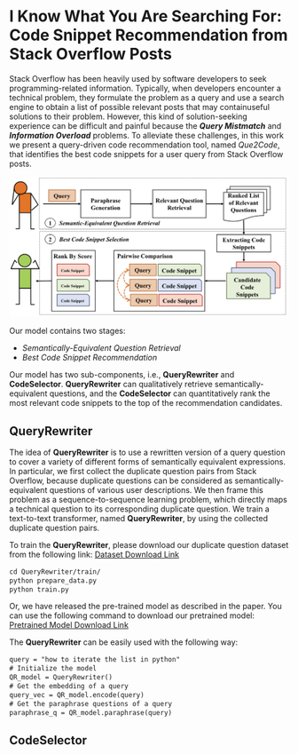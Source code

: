 # I Know What You Are Searching For: Code Snippet Recommendation from Stack Overflow Posts



Stack Overflow has been heavily used by software developers to seek programming-related information.
Typically, when developers encounter a technical problem, they formulate the problem as a query and use a search engine to obtain a list of possible relevant posts that may containuseful solutions to their problem. 
However, this kind of solution-seeking experience can be difficult and painful because the **_Query Mistmatch_** and **_Information Overload_** problems. To alleviate these challenges, in this work we present a query-driven code recommendation tool, named _Que2Code_, that identifies the best code snippets for a user query from Stack Overflow posts. 

![Workflow of Que2Code](./figures/workflow.png)

Our model contains two stages: 

- _Semantically-Equivalent Question Retrieval_
- _Best Code Snippet Recommendation_


Our model has two sub-components, i.e., **QueryRewriter** and **CodeSelector**. **QueryRewriter** can qualitatively retrieve semantically-equivalent questions, and the **CodeSelector** can quantitatively rank the most relevant code snippets to the top of the recommendation candidates.

## QueryRewriter
The idea of **QueryRewriter** is to use a rewritten version of a query question to cover a variety of different forms of semantically equivalent expressions. 
In particular, we first collect the duplicate question pairs from Stack Overflow, because duplicate questions can be considered as semantically-equivalent questions of various user descriptions.
We then frame this problem as a sequence-to-sequence learning problem, which directly maps a technical question to its corresponding duplicate question. 
We train a text-to-text transformer, named **QueryRewriter**, by using the collected duplicate question pairs.


To train the **QueryRewriter**, please download our duplicate question dataset from the following link: [Dataset Download Link](https://drive.google.com/drive/folders/1-qlk1clhgy1Lzx4BIE5bW5fmEQsFSMjv?usp=sharing)

```shell
cd QueryRewriter/train/
python prepare_data.py
python train.py
```  

Or, we have released the pre-trained model as described in the paper. You can use the following command to download our pretrained model: [Pretrained Model Download Link](https://drive.google.com/drive/folders/1-E8pPL3ze7jHkR4_J6htAPk7iN94yInt?usp=sharing)

The **QueryRewriter** can be easily used with the following way:

```
query = "how to iterate the list in python"
# Initialize the model 
QR_model = QueryRewriter()
# Get the embedding of a query
query_vec = QR_model.encode(query)
# Get the paraphrase questions of a query
paraphrase_q = QR_model.paraphrase(query)
```   

## CodeSelector














